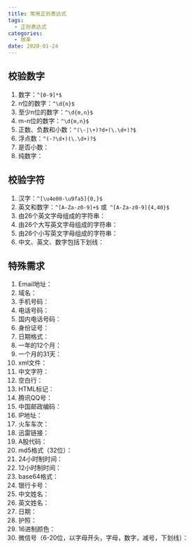 ```yaml
---
title: 常用正则表达式
tags:
  - 正则表达式
categories: 
  - 效率
date: 2020-01-24
---
```


## 校验数字

1. 数字：`^[0-9]*$`
2. n位的数字：`^\d{n}$`
3. 至少n位的数字：`^\d{m,n}$`
4. m-n位的数字：`^\d{m,n}$`
5. 正数、负数和小数：`^(\-|\+)?d+(\.\d+)?$`
6. 浮点数：`^(-?\d+)(\.\d+)?$`
7. 是否小数：
8. 纯数字：

<!-- more -->

## 校验字符

1. 汉字：`^[\u4e00-\u9fa5]{0,}$`
2. 英文和数字：`^[A-Za-z0-9]+$` 或` ^[A-Za-z0-9]{4,40}$`
3. 由26个英文字母组成的字符串：
4. 由26个大写英文字母组成的字符串：
5. 由26个小写英文字母组成的字符串：
6. 中文、英文、数字包括下划线：

## 特殊需求

1. Email地址：
2. 域名：
3. 手机号码：
4. 电话号码：
5. 国内电话号码：
6. 身份证号：
7. 日期格式：
8. 一年的12个月：
9. 一个月的31天：
10. xml文件：
11. 中文字符：
12. 空白行：
13. HTML标记：
14. 腾讯QQ号：
15. 中国邮政编码：
16. IP地址：
17. 火车车次：
18. 迅雷链接：
19. A股代码：
20. md5格式（32位）：
21. 24小时制时间：
22. 12小时制时间：
23. base64格式：
24. 银行卡号：
25. 中文姓名：
26. 英文姓名：
27. 日期：
28. 护照：
29. 16进制颜色：
30. 微信号（6-20位，以字母开头，字母，数字，减号，下划线）：